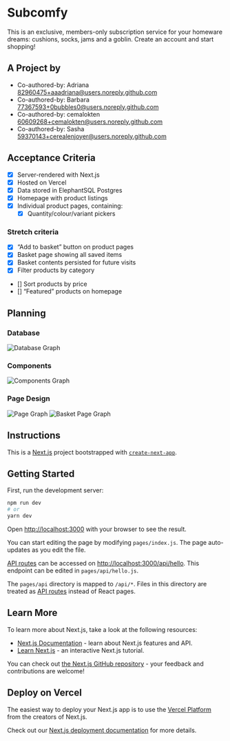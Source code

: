 # Subcomfy

This is an exclusive, members-only subscription service for your homeware dreams: cushions, socks, jams and a goblin. Create an account and start shopping!

## A Project by

- Co-authored-by: Adriana <82960475+aaadriana@users.noreply.github.com>
- Co-authored-by: Barbara <77367593+0bubbles0@users.noreply.github.com>
- Co-authored-by: cemalokten <60609268+cemalokten@users.noreply.github.com>
- Co-authored-by: Sasha <59370143+cerealenjoyer@users.noreply.github.com>

## Acceptance Criteria

- [x] Server-rendered with Next.js
- [x] Hosted on Vercel
- [x] Data stored in ElephantSQL Postgres
- [x] Homepage with product listings
- [x] Individual product pages, containing:
  - [x] Quantity/colour/variant pickers

### Stretch criteria

- [x] “Add to basket” button on product pages
- [x] Basket page showing all saved items
- [x] Basket contents persisted for future visits
- [x] Filter products by category
- [] Sort products by price
- [] “Featured” products on homepage

## Planning

### Database

![Database Graph](/image/pillows-db.png)

### Components

![Components Graph](/image/pillows-components.png)

### Page Design

![Page Graph](/image/pillows-pages.png)
![Basket Page Graph](/image/pillows-basket.png)

## Instructions

This is a [Next.js](https://nextjs.org/) project bootstrapped with [`create-next-app`](https://github.com/vercel/next.js/tree/canary/packages/create-next-app).

## Getting Started

First, run the development server:

```bash
npm run dev
# or
yarn dev
```

Open [http://localhost:3000](http://localhost:3000) with your browser to see the result.

You can start editing the page by modifying `pages/index.js`. The page auto-updates as you edit the file.

[API routes](https://nextjs.org/docs/api-routes/introduction) can be accessed on [http://localhost:3000/api/hello](http://localhost:3000/api/hello). This endpoint can be edited in `pages/api/hello.js`.

The `pages/api` directory is mapped to `/api/*`. Files in this directory are treated as [API routes](https://nextjs.org/docs/api-routes/introduction) instead of React pages.

## Learn More

To learn more about Next.js, take a look at the following resources:

- [Next.js Documentation](https://nextjs.org/docs) - learn about Next.js features and API.
- [Learn Next.js](https://nextjs.org/learn) - an interactive Next.js tutorial.

You can check out [the Next.js GitHub repository](https://github.com/vercel/next.js/) - your feedback and contributions are welcome!

## Deploy on Vercel

The easiest way to deploy your Next.js app is to use the [Vercel Platform](https://vercel.com/new?utm_medium=default-template&filter=next.js&utm_source=create-next-app&utm_campaign=create-next-app-readme) from the creators of Next.js.

Check out our [Next.js deployment documentation](https://nextjs.org/docs/deployment) for more details.

